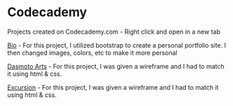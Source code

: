 # Codecademy
 Projects created on Codecademy.com - 
 Right click and open in a new tab

[Bio](https://tiffin-filion.github.io/Codecademy/Bio/index.html) - For this project, I utilized bootstrap to create a personal portfolio site. I then changed images, colors, etc to make it more personal

<!--<[Colmar Academy](https://github.com/tiffin-filion/Codecademy/Colmar_Academy/index.html) - Haven't Started Yet: A project where I had to make a responsive landing page utilizing a wireframe-->

[Dasmoto Arts](https://tiffin-filion.github.io/Codecademy/Dasmoto_Arts/index.html) - For this project, I was given a wireframe and I had to match it using html & css.

[Excursion](https://tiffin-filion.github.io/Codecademy/Excursion/index.html) - For this project, I was given a wireframe and I had to match it using html & css.
